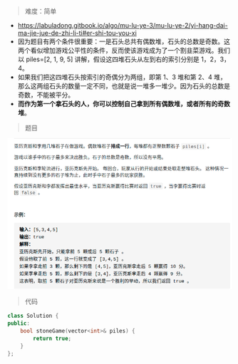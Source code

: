 > 难度：简单
- https://labuladong.gitbook.io/algo/mu-lu-ye-3/mu-lu-ye-2/yi-hang-dai-ma-jie-jue-de-zhi-li-ti#er-shi-tou-you-xi
- 因为题目有两个条件很重要：一是石头总共有偶数堆，石头的总数是奇数。这两个看似增加游戏公平性的条件，反而使该游戏成为了一个割韭菜游戏。我们以 piles=[2, 1, 9, 5] 讲解，假设这四堆石头从左到右的索引分别是 1，2，3，4。
- 如果我们把这四堆石头按索引的奇偶分为两组，即第 1、3 堆和第 2、4 堆，那么这两组石头的数量一定不同，也就是说一堆多一堆少。因为石头的总数是奇数，不能被平分。
- **而作为第一个拿石头的人，你可以控制自己拿到所有偶数堆，或者所有的奇数堆**。

> 题目

<div align="center" style="zoom:80%"><img src="./pic/877-1.png"></div>

> 代码
```cpp
class Solution {
public:
    bool stoneGame(vector<int>& piles) {
        return true;
    }
};
```